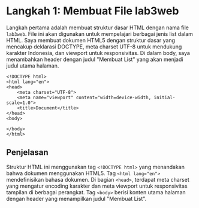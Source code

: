 # Langkah 1: Membuat File lab3web
Langkah pertama adalah membuat struktur dasar HTML dengan nama file `lab3web`. File ini akan digunakan untuk mempelajari berbagai jenis list dalam HTML. Saya membuat dokumen HTML5 dengan struktur dasar yang mencakup deklarasi DOCTYPE, meta charset UTF-8 untuk mendukung karakter Indonesia, dan viewport untuk responsivitas. Di dalam body, saya menambahkan header dengan judul "Membuat List" yang akan menjadi judul utama halaman.
```
<!DOCTYPE html>
<html lang="en">
<head>
    <meta charset="UTF-8">
    <meta name="viewport" content="width=device-width, initial-scale=1.0">
    <title>Document</title>
</head>
<body>
    
</body>
</html>
```

## Penjelasan
Struktur HTML ini menggunakan tag `<!DOCTYPE html>` yang menandakan bahwa dokumen menggunakan HTML5. Tag `<html lang="en">` mendefinisikan bahasa dokumen. Di bagian `<head>`, terdapat meta charset yang mengatur encoding karakter dan meta viewport untuk responsivitas tampilan di berbagai perangkat. Tag `<body>` berisi konten utama halaman dengan header yang menampilkan judul "Membuat List".
